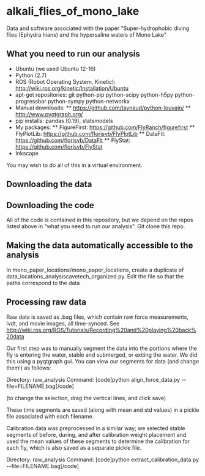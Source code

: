 # alkali_flies_of_mono_lake
Data and software associated with the paper "Super-hydrophobic diving flies (Ephydra hians) and the hypersaline waters of Mono Lake"

## What you need to run our analysis
* Ubuntu (we used Ubuntu 12-16)
* Python (2.7)
* ROS (Robot Operating System, Kinetic): http://wiki.ros.org/kinetic/Installation/Ubuntu
* apt-get repositories: git python-pip python-scipy python-h5py python-progressbar python-sympy python-networkx
* Manual downloads: 
** https://github.com/taynaud/python-louvain/
** http://www.pyqtgraph.org/
* pip installs: pandas (0.19), statsmodels
* My packages:
** FigureFirst: https://github.com/FlyRanch/figurefirst
** FlyPlotLib: https://github.com/florisvb/FlyPlotLib
** DataFit: https://github.com/florisvb/DataFit
** FlyStat: https://github.com/florisvb/FlyStat
* Inkscape

You may wish to do all of this in a virtual environment.

## Downloading the data

## Downloading the code
All of the code is contained in this repository, but we depend on the repos listed above in "what you need to run our analysis". Git clone this repo. 

## Making the data automatically accessible to the analysis
In mono_paper_locations/mono_paper_locations, create a duplicate of data_locations_analysiscavetech_organized.py. Edit the file so that the paths correspond to the data 

## Processing raw data
Raw data is saved as .bag files, which contain raw force measurements, lvdt, and movie images, all time-synced. See http://wiki.ros.org/ROS/Tutorials/Recording%20and%20playing%20back%20data

Our first step was to manually segment the data into the portions where the fly is entering the water, stable and submerged, or exiting the water. We did this using a pyqtgraph gui. You can view our segments for data (and change them!) as follows:

Directory: raw_analysis
Command: [code]python align_force_data.py --file=FILENAME.bag[/code]

(to change the selection, drag the vertical lines, and click save)

These time segments are saved (along with mean and std values) in a pickle file associated with each filename.

Calibration data was preprocessed in a similar way; we selected stable segments of before, during, and after calibration weight placement and used the mean values of these segments to determine the calibration for each fly, which is also saved as a separate pickle file. 

Directory: raw_analysis
Command: [code]python extract_calibration_data.py --file=FILENAME.bag[/code]

## 
